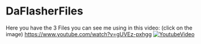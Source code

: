 # DaFlasherFiles

Here you have the 3 Files you can see me using in this video:
(click on the image)
https://www.youtube.com/watch?v=gUVEz-pxhgg
[![YoutubeVideo](https://img.youtube.com/vi/gUVEz-pxhgg/0.jpg)](https://www.youtube.com/watch?v=gUVEz-pxhgg)
